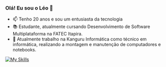 ### Olá! Eu sou o Léo 🤠
- 📫 Tenho 20 anos e sou um entusiasta da tecnologia
- 📚 Estudante, atualmente cursando Desenvolvimento de Software Multiplataforma na FATEC Itapira.
- 🔧 Atualmente trabalho na Kanguru Informática como técnico em informática, realizando a montagem e manutenção de computadores e notebooks. 

[![My Skills](https://skillicons.dev/icons?i=javascript,html,css,python)](https://skillicons.dev)

<!---
leosartorelli1/leosartorelli1 is a ✨ special ✨ repository because its `README.md` (this file) appears on your GitHub profile.
You can click the Preview link to take a look at your changes.
--->

